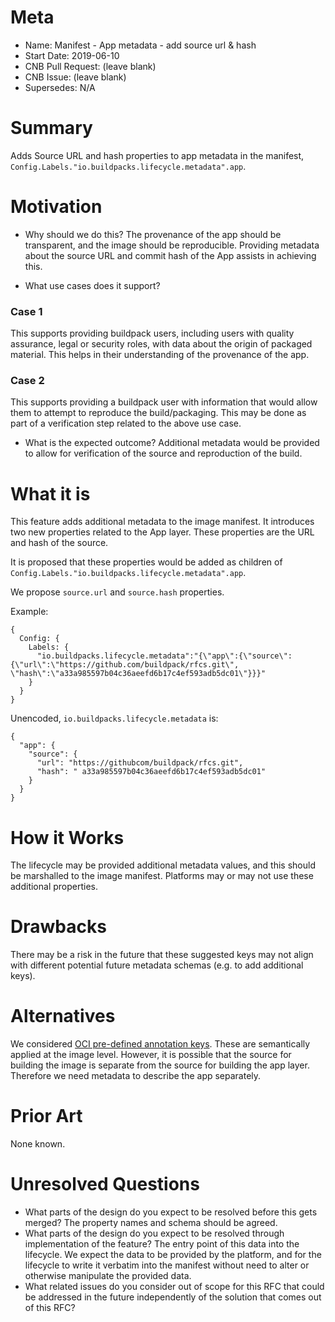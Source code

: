# Meta
[meta]: #meta
- Name: Manifest - App metadata - add source url & hash
- Start Date: 2019-06-10
- CNB Pull Request: (leave blank)
- CNB Issue: (leave blank)
- Supersedes: N/A

# Summary
[summary]: #summary

Adds Source URL and hash properties to app metadata in the manifest, `Config.Labels."io.buildpacks.lifecycle.metadata".app`.

# Motivation
[motivation]: #motivation

- Why should we do this?
The provenance of the app should be transparent, and the image should be
reproducible.  Providing metadata about the source URL and commit hash of the App assists
in achieving this.

- What use cases does it support?
### Case 1
This supports providing buildpack users, including users with quality assurance, legal or security roles, with data about the origin of packaged material.  This helps in their understanding of the provenance of the app.

### Case 2
This supports providing a buildpack user with information that would allow them to attempt to reproduce the build/packaging.  This may be done as part of a verification step related to the above use case.

- What is the expected outcome?
Additional metadata would be provided to allow for verification of the source and reproduction of the build.

# What it is
[what-it-is]: #what-it-is

This feature adds additional metadata to the image manifest.  It introduces two
new properties related to the App layer.  These properties are the URL and hash
of the source.

It is proposed that these properties would be added as children of `Config.Labels."io.buildpacks.lifecycle.metadata".app`.

We propose `source.url` and `source.hash` properties.

Example:
```
{
  Config: {
    Labels: {
      "io.buildpacks.lifecycle.metadata":"{\"app\":{\"source\":{\"url\":\"https://github.com/buildpack/rfcs.git\", \"hash\":\"a33a985597b04c36aeefd6b17c4ef593adb5dc01\"}}}"
    }
  }
}
```

Unencoded, `io.buildpacks.lifecycle.metadata` is:
```
{
  "app": {
    "source": {
      "url": "https://githubcom/buildpack/rfcs.git",
      "hash": " a33a985597b04c36aeefd6b17c4ef593adb5dc01"
    }
  }
}
```

# How it Works
[how-it-works]: #how-it-works

The lifecycle may be provided additional metadata values, and this should be marshalled to the image manifest.
Platforms may or may not use these additional properties.

# Drawbacks
[drawbacks]: #drawbacks

There may be a risk in the future that these suggested keys may not align with different potential future metadata schemas (e.g. to add additional keys).

# Alternatives
[alternatives]: #alternatives

We considered [OCI pre-defined annotation
keys](https://github.com/opencontainers/image-spec/blob/master/annotations.md#pre-defined-annotation-keys).
These are semantically applied at the image level.  However, it is possible that the source
for building the image is separate from the source for building the app layer.
Therefore we need metadata to describe the app separately.

# Prior Art
[prior-art]: #prior-art

None known.

# Unresolved Questions
[unresolved-questions]: #unresolved-questions

- What parts of the design do you expect to be resolved before this gets merged?
The property names and schema should be agreed.
- What parts of the design do you expect to be resolved through implementation of the feature?
The entry point of this data into the lifecycle.  We expect the data to be
provided by the platform, and for the lifecycle to write it verbatim into the
manifest without need to alter or otherwise manipulate the provided data.
- What related issues do you consider out of scope for this RFC that could be addressed in the future independently of the solution that comes out of this RFC?



